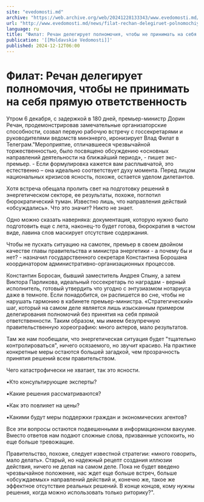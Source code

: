 ```yaml
---
site: "evedomosti.md"
archive: "https://web.archive.org/web/20241228133343/www.evedomosti.md/news/filat-rechan-delegiruet-polnomochiya-chtoby-ne-prinimat-na-s"
url: "http://www.evedomosti.md/news/filat-rechan-delegiruet-polnomochiya-chtoby-ne-prinimat-na-s"
language: ru
title: "Филат: Речан делегирует полномочия, чтобы не принимать на себя прямую ответственность"
publication: '[[Moldavskie Vedomosti]]'
published: 2024-12-12T06:00
---
```


# Филат: Речан делегирует полномочия, чтобы не принимать на себя прямую ответственность

Утром 6 декабря, с задержкой в ​​180 дней, премьер-министр Дорин Речан, продемонстрировав замечательные организаторские способности, созвал первую рабочую встречу с госсекретарями и руководителями ведомств минэнерго, иронизирует Влад Филат в Телеграм."Мероприятие, отличавшееся чрезвычайной торжественностью, было посвящено обсуждению «основных направлений деятельности на ближайший период», - пишет экс-премьер. - Если формулировка кажется вам расплывчатой, это естественно – она идеально соответствует духу момента. Перед лицом национальных кризисов ясность, похоже, остается уделом дилетантов.

Хотя встреча обещала пролить свет на подготовку решений в энергетическом секторе, ее результаты, похоже, поглотил бюрократический туман. Известно лишь, что направления действий «обсуждались». Что это значит? Никто не знает.

Одно можно сказать наверняка: документация, которую нужно было подготовить еще с лета, наконец-то будет готова, бюрократия в чистом виде, лавина слов маскирует отсутствие содержания.

Чтобы не пускать ситуацию на самотек, премьер в своем двойном качестве главы правительства и министра энергетики - а почему бы и нет? - назначил государственного секретаря Константина Борошана координатором административно-организационных процессов.

Константин Боросан, бывший заместитель Андрея Спыну, а затем Виктора Парликова, идеальный госсекретарь по наградам - ​​верный исполнитель, готовый утвердить что угодно с энтузиазмом нотариуса даже в темноте. Если понадобится, он распишется во сне, чтобы не нарушать гармонию в кабинете премьер-министра. «Стратегический» шаг, который на самом деле является лишь изысканным примером делегирования полномочий без принятия на себя прямой ответственности. Таким образом, мы имеем безупречную правительственную хореографию: много актеров, мало результатов.

Там же нам пообещали, что энергетическая ситуация будет "тщательно контролироваться", ничего осязаемого, но звучит красиво. На практике конкретные меры остаются большей загадкой, чем прозрачность принятия решений всем правительством.

Чего катастрофически не хватает, так это ясности.

▪️Кто консультирующие эксперты?

▪️Какие решения рассматриваются?

▪️Как это повлияет на цены?

▪️Какими будут меры поддержки граждан и экономических агентов?

Все эти вопросы остаются подвешенными в информационном вакууме. Вместо ответов нам подают сложные слова, призванные успокоить, но еще больше тревожащие.

Правительство, похоже, следует известной стратегии: «много говорить, мало делать». Старый, но надежный рецепт создания иллюзии действия, ничего не делая на самом деле. Пока не будет введено чрезвычайное положение, нас ждет еще больше встреч, больше «обсуждаемых» направлений действий и, конечно же, такое же эффектное отсутствие реальных решений. В конце концов, кому нужны решения, когда можно использовать только риторику?".